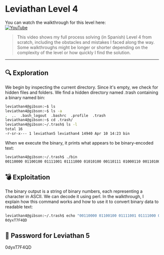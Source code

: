 # Leviathan Level 4

You can watch the walkthrough for this level here:  
[![YouTube](https://img.shields.io/badge/YouTube-Walkthrough-red?logo=youtube)](https://www.youtube.com/watch?v=vsL3IP_jPL4&list=PLCsnC_Nj6V52jf-QzPWo4-KprAGSn5kxa&index=3&ab_channel=Gabahack)

> This video shows my full process solving (in Spanish) Level 4 from scratch, including the obstacles and mistakes I faced along the way. Some walkthroughs might be longer or shorter depending on the complexity of the level or how quickly I find the solution.

---


## 🔍 Exploration

We begin by inspecting the current directory. Since it's empty, we check for hidden files and folders. We find a hidden directory named .trash containing a binary named bin:

```bash
leviathan4@gibson:~$ ls
leviathan4@gibson:~$ ls -a
.  ..  .bash_logout  .bashrc  .profile  .trash
leviathan4@gibson:~$ cd .trash/
leviathan4@gibson:~/.trash$ ls -l
total 16
-r-sr-x--- 1 leviathan5 leviathan4 14940 Apr 10 14:23 bin
```

When we execute the binary, it prints what appears to be binary-encoded text:

```bash
leviathan4@gibson:~/.trash$ ./bin
00110000 01100100 01111001 01111000 01010100 00110111 01000110 00110100 01010001 01000100 00001010 
```

## 💣 Exploitation

The binary output is a string of binary numbers, each representing a character in ASCII. We can decode it using perl. In the walkthrough, I explain how this command works and how to use it to convert binary data to readable text:

```bash
leviathan4@gibson:~/.trash$ echo "00110000 01100100 01111001 01111000 01010100 00110111 01000110 00110100 01010001 01000100 00001010" | perl -pe '$_=pack"B*", join("",split)'
0dyxT7F4QD
```

## 🔐 Password for Leviathan 5
0dyxT7F4QD
